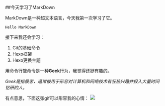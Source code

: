 ##今天学习了MarkDown

MarkDown是一种超文本语言，今天我第一次学习了它。

`Hello MarkDown`

接下来我还会学习：

1. Git的基础命令
2. Hexo框架
3. Hexo更换主题

用命令行敲命令是一种**Geek**行为，我觉得还挺有趣的。

*Geek是指极客，通常被用于形容对计算机和网络技术有狂热兴趣并投入大量时间钻研的人。*

有点意思，下面这张gif可以形容我的心情：
![](https://qgt-style.oss-cn-hangzhou.aliyuncs.com/newcoursep4/g1/g1-2-2/tenor.gif)
